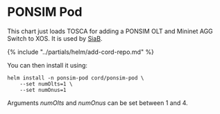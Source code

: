 # PONSIM Pod

This chart just loads TOSCA for adding a PONSIM OLT and Mininet AGG Switch to XOS.  It is used by [SiaB](../profiles/seba/siab.md).

{% include "../partials/helm/add-cord-repo.md" %}

You can then install it using:

```shell
helm install -n ponsim-pod cord/ponsim-pod \
    --set numOlts=1 \
    --set numOnus=1
```

Arguments _numOlts_ and _numOnus_ can be set between 1 and 4.